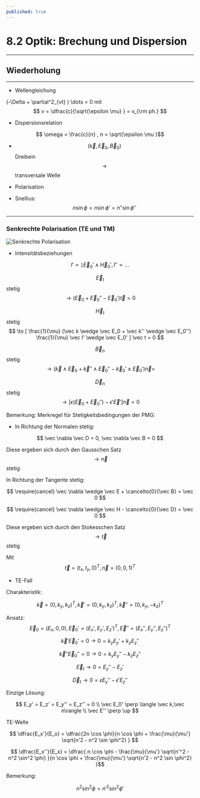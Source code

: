 ```yaml
---
published: true
---
```

# 8.2 Optik: Brechung und Dispersion

---

## Wiederholung

---

- Wellengleichung

(-\Delta + \partial^2_{vt} ) \dots = 0 mit $$ v = \dfrac{c}{\sqrt{\epsilon \mu} } = v_{\rm ph.} $$

- Dispersionsrelation

$$ \omega = \frac{c}{n} , n = \sqrt{\epsilon \mu }$$

- $$(\vec k,\vec E_0, \vec B_0 ) $$ Dreibein $$\to $$ transversale Welle

- Polarisation

- Snellius: $$ n \sin \phi =n \sin \phi' = n'' \sin \phi'' $$  

---

### Senkrechte Polarisation (TE und TM)


![Senkrechte Polarisation](https://raw.githubusercontent.com/elektrodynamik/elektrodynamik.github.io/master/_assets/senkpol.jpg "Senkrechte Polarisation")

- Intensitätsbeziehungen

$$ I' \propto \mid \vec E_0' \wedge \vec H_0' , I'' \propto \dots $$

$$ \vec E_t $$ stetig $$ \to (\vec E_0 + \vec E_0'' - \vec E_0') \vec t = 0$$

$$ \vec H_t $$ stetig $$ \to [ \frac{1}{\mu} (\vec k \wedge \vec E_0 + \vec k'' \wedge \vec E_0'') \frac{1}{\mu} \vec l' \wedge \vec E_0' ] \vec t = 0 $$

$$ \vec B_n $$ stetig $$\to (\vec k \wedge \vec E_0 + \vec k'' \wedge \vec E_0'' - \vec k_0' \wedge \vec E_0') \vec n =  $$

$$ \vec D_n $$ stetig $$ \to [ \epsilon (\vec E_0 +\vec E_0 '' ) - \epsilon' \vec E'] \vec n = 0$$

Bemerkung: Merkregel für Stetigkeitsbedingungen der PMG:

- In Richtung der Normalen stetig:

$$ \vec \nabla \vec D = 0, \vec \nabla \vec B = 0 $$

Diese ergeben sich durch den Gausschen Satz $$ \to \vec n$$ stetig

In Richtung der Tangente stetig:

$$ \require{cancel} \vec \nabla \wedge \vec E + \cancelto{0}{\vec B} = \vec 0 $$

$$ \require{cancel} \vec \nabla \wedge \vec H - \cancelto{0}{\vec D} = \vec 0 $$

Diese ergeben sich durch den Stokesschen Satz $$ \to \vec t$$ stetig

Mit $$ \vec t = (t_x,t_y,0)^T, \vec n = (0,0,1)^T $$

- TE-Fall

Charakteristik: 

$$ \vec k = (0,k_y,k_z)^T , \vec k' = (0,k_y,k_z)^T , \vec k'' = (0,k_y,-k_z)^T$$

Ansatz: $$ \vec E_0 = (E_x,0,0) , \vec E_0' = (E_x',E_y',E_z')^T, \vec E'' = (E_x'',E_y'',E_z'')^T$$

$$ \vec k' \vec E_0' = 0 \to 0 = k_y E_y' + k_z E_z''$$

$$ \vec k'' \vec E_0'' = 0 \to 0 = k_y E_y'' - k_z E_z''$$

$$ \vec E_t \to 0 = E_y'' - E_z'$$

$$ \vec D_t \to 0 = \epsilon E_y'' - \epsilon' E_z''$$

Einzige Lösung:

$$ E_y' = E_z' = E_y'' = E_z'' = 0 \\ \vec E_0' \perp \langle \vec k,\vec n\rangle \\ \vec E'' \perp \up $$

TE-Welle

$$ \dfrac{E_x'}{E_x} = \dfrac{2n \cos \phi}{n \cos \phi + \frac{\mu}{\mu'} \sqrt{n'2 - n^2 \sin \phi^2} } $$

$$ \dfrac{E_x''}{E_x} = \dfrac{ n \cos \phi - \frac{\mu}{\mu'} \sqrt{n'^2 - n^2 \sin^2 \phi} }{n \cos \phi + \frac{\mu}{\mu'} \sqrt{n'2 - n^2 \sin \phi^2} }$$

Bemerkung:

$$ n^2 \sin^2 \phi = n'^2 \sin^2 \phi'$$

$$  $$